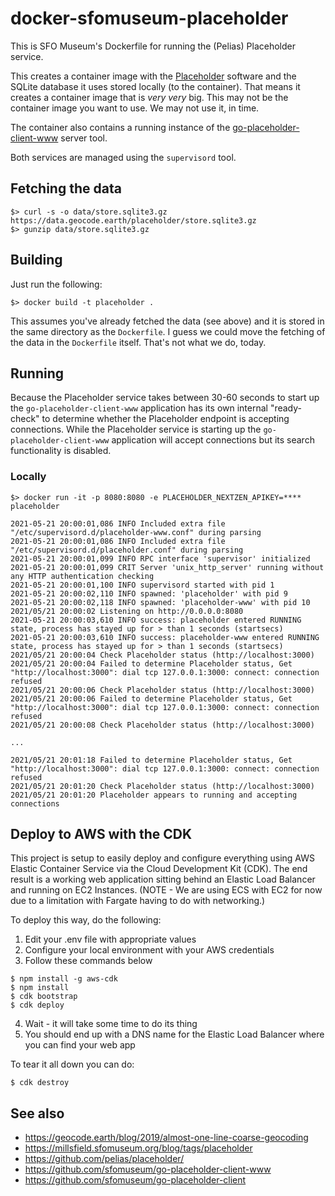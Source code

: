 # docker-sfomuseum-placeholder

This is SFO Museum's Dockerfile for running the (Pelias) Placeholder service.

This creates a container image with the [Placeholder](https://github.com/pelias/placeholder/) software and the SQLite database it uses stored locally (to the container). That means it creates a container image that is _very very_ big. This may not be the container image you want to use. We may not use it, in time.

The container also contains a running instance of the [go-placeholder-client-www](https://github.com/sfomuseum/go-placeholder-client-www) server tool.

Both services are managed using the `supervisord` tool.

## Fetching the data

```
$> curl -s -o data/store.sqlite3.gz https://data.geocode.earth/placeholder/store.sqlite3.gz
$> gunzip data/store.sqlite3.gz
```

## Building

Just run the following:

```
$> docker build -t placeholder .
```

This assumes you've already fetched the data (see above) and it is stored in the same directory as the `Dockerfile`. I guess we could move the fetching of the data in the `Dockerfile` itself. That's not what we do, today.

## Running

Because the Placeholder service takes between 30-60 seconds to start up the `go-placeholder-client-www` application has its own internal "ready-check" to determine whether the Placeholder endpoint is accepting connections. While the Placeholder service is starting up the `go-placeholder-client-www` application will accept connections but its search functionality is disabled.

### Locally

```
$> docker run -it -p 8080:8080 -e PLACEHOLDER_NEXTZEN_APIKEY=**** placeholder

2021-05-21 20:00:01,086 INFO Included extra file "/etc/supervisord.d/placeholder-www.conf" during parsing
2021-05-21 20:00:01,086 INFO Included extra file "/etc/supervisord.d/placeholder.conf" during parsing
2021-05-21 20:00:01,099 INFO RPC interface 'supervisor' initialized
2021-05-21 20:00:01,099 CRIT Server 'unix_http_server' running without any HTTP authentication checking
2021-05-21 20:00:01,100 INFO supervisord started with pid 1
2021-05-21 20:00:02,110 INFO spawned: 'placeholder' with pid 9
2021-05-21 20:00:02,118 INFO spawned: 'placeholder-www' with pid 10
2021/05/21 20:00:02 Listening on http://0.0.0.0:8080
2021-05-21 20:00:03,610 INFO success: placeholder entered RUNNING state, process has stayed up for > than 1 seconds (startsecs)
2021-05-21 20:00:03,610 INFO success: placeholder-www entered RUNNING state, process has stayed up for > than 1 seconds (startsecs)
2021/05/21 20:00:04 Check Placeholder status (http://localhost:3000)
2021/05/21 20:00:04 Failed to determine Placeholder status, Get "http://localhost:3000": dial tcp 127.0.0.1:3000: connect: connection refused
2021/05/21 20:00:06 Check Placeholder status (http://localhost:3000)
2021/05/21 20:00:06 Failed to determine Placeholder status, Get "http://localhost:3000": dial tcp 127.0.0.1:3000: connect: connection refused
2021/05/21 20:00:08 Check Placeholder status (http://localhost:3000)

...

2021/05/21 20:01:18 Failed to determine Placeholder status, Get "http://localhost:3000": dial tcp 127.0.0.1:3000: connect: connection refused
2021/05/21 20:01:20 Check Placeholder status (http://localhost:3000)
2021/05/21 20:01:20 Placeholder appears to running and accepting connections
```

## Deploy to AWS with the CDK

This project is setup to easily deploy and configure everything using AWS Elastic Container Service via the Cloud Development Kit (CDK). The end result is a working web application sitting behind an Elastic Load Balancer and running on EC2 Instances. (NOTE - We are using ECS with EC2 for now due to a limitation with Fargate having to do with networking.)

To deploy this way, do the following:

1. Edit your .env file with appropriate values
2. Configure your local environment with your AWS credentials
3. Follow these commands below

```
$ npm install -g aws-cdk
$ npm install
$ cdk bootstrap
$ cdk deploy
```

4. Wait - it will take some time to do its thing
5. You should end up with a DNS name for the Elastic Load Balancer where you can find your web app

To tear it all down you can do:

    $ cdk destroy

## See also

* https://geocode.earth/blog/2019/almost-one-line-coarse-geocoding
* https://millsfield.sfomuseum.org/blog/tags/placeholder
* https://github.com/pelias/placeholder/
* https://github.com/sfomuseum/go-placeholder-client-www
* https://github.com/sfomuseum/go-placeholder-client
